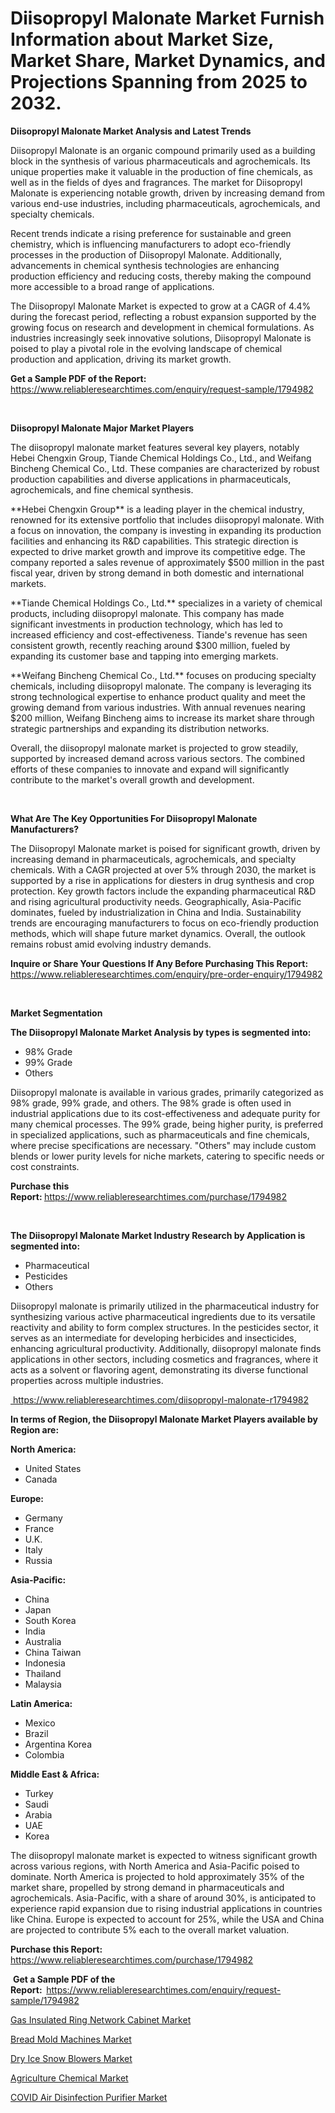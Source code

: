 <p><h1>Diisopropyl Malonate Market Furnish Information about Market Size, Market Share, Market Dynamics, and Projections Spanning from 2025 to 2032.</h1></p><p><strong>Diisopropyl Malonate Market Analysis and Latest Trends</strong></p>
<p><p>Diisopropyl Malonate is an organic compound primarily used as a building block in the synthesis of various pharmaceuticals and agrochemicals. Its unique properties make it valuable in the production of fine chemicals, as well as in the fields of dyes and fragrances. The market for Diisopropyl Malonate is experiencing notable growth, driven by increasing demand from various end-use industries, including pharmaceuticals, agrochemicals, and specialty chemicals.</p><p>Recent trends indicate a rising preference for sustainable and green chemistry, which is influencing manufacturers to adopt eco-friendly processes in the production of Diisopropyl Malonate. Additionally, advancements in chemical synthesis technologies are enhancing production efficiency and reducing costs, thereby making the compound more accessible to a broad range of applications. </p><p>The Diisopropyl Malonate Market is expected to grow at a CAGR of 4.4% during the forecast period, reflecting a robust expansion supported by the growing focus on research and development in chemical formulations. As industries increasingly seek innovative solutions, Diisopropyl Malonate is poised to play a pivotal role in the evolving landscape of chemical production and application, driving its market growth.</p></p>
<p><strong>Get a Sample PDF of the Report:&nbsp;</strong> <a href="https://www.reliableresearchtimes.com/enquiry/request-sample/1794982?utm_campaign=3002&utm_medium=2&utm_source=Github&utm_content=ia&utm_term=01042025&utm_id=diisopropyl-malonate">https://www.reliableresearchtimes.com/enquiry/request-sample/1794982</a></p>
<p>&nbsp;</p>
<p><strong>Diisopropyl Malonate Major Market Players</strong></p>
<p><p>The diisopropyl malonate market features several key players, notably Hebei Chengxin Group, Tiande Chemical Holdings Co., Ltd., and Weifang Bincheng Chemical Co., Ltd. These companies are characterized by robust production capabilities and diverse applications in pharmaceuticals, agrochemicals, and fine chemical synthesis.</p><p>**Hebei Chengxin Group** is a leading player in the chemical industry, renowned for its extensive portfolio that includes diisopropyl malonate. With a focus on innovation, the company is investing in expanding its production facilities and enhancing its R&D capabilities. This strategic direction is expected to drive market growth and improve its competitive edge. The company reported a sales revenue of approximately $500 million in the past fiscal year, driven by strong demand in both domestic and international markets.</p><p>**Tiande Chemical Holdings Co., Ltd.** specializes in a variety of chemical products, including diisopropyl malonate. This company has made significant investments in production technology, which has led to increased efficiency and cost-effectiveness. Tiande's revenue has seen consistent growth, recently reaching around $300 million, fueled by expanding its customer base and tapping into emerging markets.</p><p>**Weifang Bincheng Chemical Co., Ltd.** focuses on producing specialty chemicals, including diisopropyl malonate. The company is leveraging its strong technological expertise to enhance product quality and meet the growing demand from various industries. With annual revenues nearing $200 million, Weifang Bincheng aims to increase its market share through strategic partnerships and expanding its distribution networks.</p><p>Overall, the diisopropyl malonate market is projected to grow steadily, supported by increased demand across various sectors. The combined efforts of these companies to innovate and expand will significantly contribute to the market's overall growth and development.</p></p>
<p>&nbsp;</p>
<p><strong>What Are The Key Opportunities For Diisopropyl Malonate Manufacturers?</strong></p>
<p><p>The Diisopropyl Malonate market is poised for significant growth, driven by increasing demand in pharmaceuticals, agrochemicals, and specialty chemicals. With a CAGR projected at over 5% through 2030, the market is supported by a rise in applications for diesters in drug synthesis and crop protection. Key growth factors include the expanding pharmaceutical R&D and rising agricultural productivity needs. Geographically, Asia-Pacific dominates, fueled by industrialization in China and India. Sustainability trends are encouraging manufacturers to focus on eco-friendly production methods, which will shape future market dynamics. Overall, the outlook remains robust amid evolving industry demands.</p></p>
<p><strong>Inquire or Share Your Questions If Any Before Purchasing This Report:</strong> <a href="https://www.reliableresearchtimes.com/enquiry/pre-order-enquiry/1794982?utm_campaign=3002&utm_medium=2&utm_source=Github&utm_content=ia&utm_term=01042025&utm_id=diisopropyl-malonate">https://www.reliableresearchtimes.com/enquiry/pre-order-enquiry/1794982</a></p>
<p>&nbsp;</p>
<p><strong>Market Segmentation</strong></p>
<p><strong>The Diisopropyl Malonate Market Analysis by types is segmented into:</strong></p>
<p><ul><li>98% Grade</li><li>99% Grade</li><li>Others</li></ul></p>
<p><p>Diisopropyl malonate is available in various grades, primarily categorized as 98% grade, 99% grade, and others. The 98% grade is often used in industrial applications due to its cost-effectiveness and adequate purity for many chemical processes. The 99% grade, being higher purity, is preferred in specialized applications, such as pharmaceuticals and fine chemicals, where precise specifications are necessary. "Others" may include custom blends or lower purity levels for niche markets, catering to specific needs or cost constraints.</p></p>
<p><strong>Purchase this Report:&nbsp;</strong><a href="https://www.reliableresearchtimes.com/purchase/1794982?utm_campaign=3002&utm_medium=2&utm_source=Github&utm_content=ia&utm_term=01042025&utm_id=diisopropyl-malonate">https://www.reliableresearchtimes.com/purchase/1794982</a></p>
<p>&nbsp;</p>
<p><strong>The Diisopropyl Malonate Market Industry Research by Application is segmented into:</strong></p>
<p><ul><li>Pharmaceutical</li><li>Pesticides</li><li>Others</li></ul></p>
<p><p>Diisopropyl malonate is primarily utilized in the pharmaceutical industry for synthesizing various active pharmaceutical ingredients due to its versatile reactivity and ability to form complex structures. In the pesticides sector, it serves as an intermediate for developing herbicides and insecticides, enhancing agricultural productivity. Additionally, diisopropyl malonate finds applications in other sectors, including cosmetics and fragrances, where it acts as a solvent or flavoring agent, demonstrating its diverse functional properties across multiple industries.</p></p>
<p><a href="https://www.reliableresearchtimes.com/diisopropyl-malonate-r1794982?utm_campaign=3002&utm_medium=2&utm_source=Github&utm_content=ia&utm_term=01042025&utm_id=diisopropyl-malonate">&nbsp;https://www.reliableresearchtimes.com/diisopropyl-malonate-r1794982</a></p>
<p><strong>In terms of Region, the Diisopropyl Malonate Market Players available by Region are:</strong></p>
<p>
    <p> <strong> North America: </strong>
        <ul>
            <li>United States</li>
            <li>Canada</li>
        </ul>
        </p> 
    <p> <strong> Europe: </strong>
        <ul>
            <li>Germany</li>
            <li>France</li>
            <li>U.K.</li>
            <li>Italy</li>
            <li>Russia</li>
        </ul>
        </p> 
    <p> <strong> Asia-Pacific: </strong>
        <ul>
            <li>China</li>
            <li>Japan</li>
            <li>South Korea</li>
            <li>India</li>
            <li>Australia</li>
            <li>China Taiwan</li>
            <li>Indonesia</li>
            <li>Thailand</li>
            <li>Malaysia</li>
        </ul>
        </p> 
    <p> <strong> Latin America: </strong>
        <ul>
            <li>Mexico</li>
            <li>Brazil</li>
            <li>Argentina Korea</li>
            <li>Colombia</li>
        </ul>
        </p> 
    <p> <strong> Middle East & Africa: </strong>
        <ul>
            <li>Turkey</li>
            <li>Saudi</li>
            <li>Arabia</li>
            <li>UAE</li>
            <li>Korea</li>
        </ul>
    </p>
    </p>
<p><p>The diisopropyl malonate market is expected to witness significant growth across various regions, with North America and Asia-Pacific poised to dominate. North America is projected to hold approximately 35% of the market share, propelled by strong demand in pharmaceuticals and agrochemicals. Asia-Pacific, with a share of around 30%, is anticipated to experience rapid expansion due to rising industrial applications in countries like China. Europe is expected to account for 25%, while the USA and China are projected to contribute 5% each to the overall market valuation.</p></p>
<p><strong>Purchase this Report: </strong><a href="https://www.reliableresearchtimes.com/purchase/1794982?utm_campaign=3002&utm_medium=2&utm_source=Github&utm_content=ia&utm_term=01042025&utm_id=diisopropyl-malonate">https://www.reliableresearchtimes.com/purchase/1794982</a></p>
<p>&nbsp;<strong>Get a Sample PDF of the Report:&nbsp;&nbsp;</strong><a href="https://www.reliableresearchtimes.com/enquiry/request-sample/1794982?utm_campaign=3002&utm_medium=2&utm_source=Github&utm_content=ia&utm_term=01042025&utm_id=diisopropyl-malonate">https://www.reliableresearchtimes.com/enquiry/request-sample/1794982</a></p>
<p><strong></strong></p>
<p><p><a href="https://www.linkedin.com/pulse/market-research-report-growth-gas-insulated-ring-network-cabinet-zxcde?utm_campaign=3002&utm_medium=2&utm_source=Github&utm_content=ia&utm_term=01042025&utm_id=diisopropyl-malonate">Gas Insulated Ring Network Cabinet Market</a></p><p><a href="https://www.linkedin.com/pulse/growth-opportunities-challenges-bread-mold-machines-market-5dmye?utm_campaign=3002&utm_medium=2&utm_source=Github&utm_content=ia&utm_term=01042025&utm_id=diisopropyl-malonate">Bread Mold Machines Market</a></p><p><a href="https://www.linkedin.com/pulse/dry-ice-snow-blowers-market-report-projected-134-cagr-key-insights-6xqie?utm_campaign=3002&utm_medium=2&utm_source=Github&utm_content=ia&utm_term=01042025&utm_id=diisopropyl-malonate">Dry Ice Snow Blowers Market</a></p><p><a href="https://github.com/carylgrinko/Market-Research-Report-List-1/blob/main/agriculture-chemical-market.md?utm_campaign=3002&utm_medium=2&utm_source=Github&utm_content=ia&utm_term=01042025&utm_id=diisopropyl-malonate">Agriculture Chemical Market</a></p><p><a href="https://www.linkedin.com/pulse/comprehensive-covid-air-disinfection-purifier-market-analysis-niiwe?utm_campaign=3002&utm_medium=2&utm_source=Github&utm_content=ia&utm_term=01042025&utm_id=diisopropyl-malonate">COVID Air Disinfection Purifier Market</a></p></p>